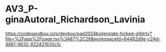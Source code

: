 # AV3_P-ginaAutoral_Richardson_Lavinia
https://codesandbox.io/p/devbox/pad2024boilerplate-forked-g9drtv?file=%2Fapp%2Fpage.tsx%3A87%2C26&workspaceId=64482d9e-c24d-4861-9632-822431630c1c

